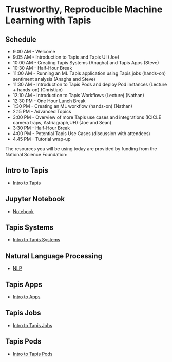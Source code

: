 # Trustworthy, Reproducible Machine Learning with Tapis

## Schedule
* 9.00 AM - Welcome
* 9:05 AM - Introduction to Tapis and Tapis UI (Joe)
* 10:00 AM - Creating Tapis Systems (Anagha) and Tapis Apps (Steve)
* 10:30 AM - Half-Hour Break
* 11:00 AM - Running an ML Tapis application using Tapis jobs (hands-on) sentiment analysis (Anagha and Steve)
* 11:30 AM - Introduction to Tapis Pods and deploy Pod instances (Lecture + hands-on) (Christian)
* 12:10 AM - Introduction to Tapis Workflows (Lecture) (Nathan)
* 12:30 PM - One Hour Lunch Break
* 1:30 PM - Creating an ML workflow (hands-on) (Nathan)
* 2:15 PM - Advanced Topics 
* 3:00 PM - Overview of more Tapis use cases and integrations (ICICLE camera traps, Astriagraph,UH)  (Joe and Sean)
* 3:30 PM - Half-Hour Break
* 4:00 PM - Potential Tapis Use Cases (discussion with attendees) 
* 4.45 PM - Tutorial wrap-up

The resources you will be using today are provided by funding from the National Science Foundation:

## Intro to Tapis 
* [Intro to Tapis](./Intro_Tapis/01-intro-to-tapis.md)

## Jupyter Notebook
* [Notebook](https://nbviewer.org/github/tapis-project/pearc25-tapis-tutorial/blob/main/Jupyter-Notebook/sentiment_analysis.ipynb)
 
## Tapis Systems
* [Intro to Tapis Systems](./Tapis_systems/02-systems.md)

## Natural Language Processing
* [NLP](./NLP/nlp.md)

## Tapis Apps
  * [Intro to Apps](./Tapis_apps_jobs/03-apps.md)
  
## Tapis Jobs
* [Intro to Tapis Jobs](./Tapis_apps_jobs/04-jobs.md)

## Tapis Pods
* [Intro to Tapis Pods](./Tapis_pods/05-pods.md)